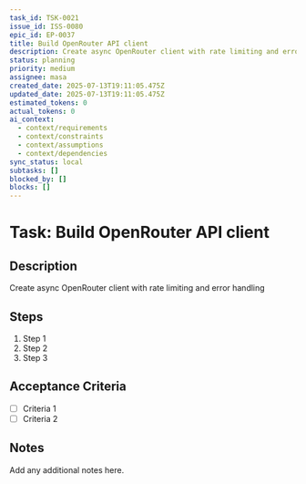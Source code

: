 ```yaml
---
task_id: TSK-0021
issue_id: ISS-0080
epic_id: EP-0037
title: Build OpenRouter API client
description: Create async OpenRouter client with rate limiting and error handling
status: planning
priority: medium
assignee: masa
created_date: 2025-07-13T19:11:05.475Z
updated_date: 2025-07-13T19:11:05.475Z
estimated_tokens: 0
actual_tokens: 0
ai_context:
  - context/requirements
  - context/constraints
  - context/assumptions
  - context/dependencies
sync_status: local
subtasks: []
blocked_by: []
blocks: []
---
```


# Task: Build OpenRouter API client

## Description
Create async OpenRouter client with rate limiting and error handling

## Steps
1. Step 1
2. Step 2
3. Step 3

## Acceptance Criteria
- [ ] Criteria 1
- [ ] Criteria 2

## Notes
Add any additional notes here.
